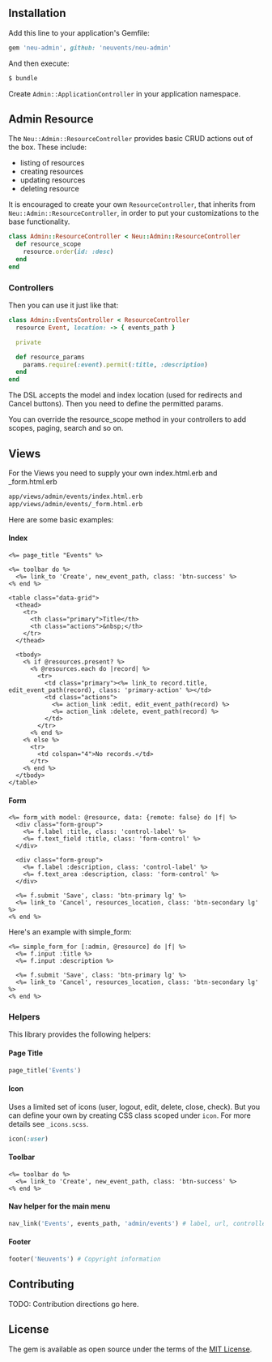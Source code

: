 ## Installation
Add this line to your application's Gemfile:

```ruby
gem 'neu-admin', github: 'neuvents/neu-admin'
```

And then execute:
```bash
$ bundle
```

Create `Admin::ApplicationController` in your application namespace.

## Admin Resource

The `Neu::Admin::ResourceController` provides basic CRUD actions out of the box. These include:

- listing of resources
- creating resources
- updating resources
- deleting resource

It is encouraged to create your own `ResourceController`, that inherits from `Neu::Admin::ResourceController`, in order to put your customizations to the base functionality.

```ruby
class Admin::ResourceController < Neu::Admin::ResourceController
  def resource_scope
    resource.order(id: :desc)
  end
end
```

### Controllers

Then you can use it just like that:

```ruby
class Admin::EventsController < ResourceController
  resource Event, location: -> { events_path }

  private

  def resource_params
    params.require(:event).permit(:title, :description)
  end
end
```

The DSL accepts the model and index location (used for redirects and Cancel buttons). Then you need to define the permitted params.

You can override the resource_scope method in your controllers to add scopes, paging, search and so on.

## Views

For the Views you need to supply your own index.html.erb and _form.html.erb

```bash
app/views/admin/events/index.html.erb
app/views/admin/events/_form.html.erb
```

Here are some basic examples:

#### Index

```erb
<%= page_title "Events" %>

<%= toolbar do %>
  <%= link_to 'Create', new_event_path, class: 'btn-success' %>
<% end %>

<table class="data-grid">
  <thead>
    <tr>
      <th class="primary">Title</th>
      <th class="actions">&nbsp;</th>
    </tr>
  </thead>

  <tbody>
    <% if @resources.present? %>
      <% @resources.each do |record| %>
        <tr>
          <td class="primary"><%= link_to record.title, edit_event_path(record), class: 'primary-action' %></td>
          <td class="actions">
            <%= action_link :edit, edit_event_path(record) %>
            <%= action_link :delete, event_path(record) %>
          </td>
        </tr>
      <% end %>
    <% else %>
      <tr>
        <td colspan="4">No records.</td>
      </tr>
    <% end %>
  </tbody>
</table>
```

#### Form

```erb
<%= form_with model: @resource, data: {remote: false} do |f| %>
  <div class="form-group">
    <%= f.label :title, class: 'control-label' %>
    <%= f.text_field :title, class: 'form-control' %>
  </div>

  <div class="form-group">
    <%= f.label :description, class: 'control-label' %>
    <%= f.text_area :description, class: 'form-control' %>
  </div>

  <%= f.submit 'Save', class: 'btn-primary lg' %>
  <%= link_to 'Cancel', resources_location, class: 'btn-secondary lg' %>
<% end %>
```

Here's an example with simple_form:

```erb
<%= simple_form_for [:admin, @resource] do |f| %>
  <%= f.input :title %>
  <%= f.input :description %>

  <%= f.submit 'Save', class: 'btn-primary lg' %>
  <%= link_to 'Cancel', resources_location, class: 'btn-secondary lg' %>
<% end %>
```

### Helpers

This library provides the following helpers:

#### Page Title

```ruby
page_title('Events')
```

#### Icon

Uses a limited set of icons (user, logout, edit, delete, close, check). But you can define your own by creating CSS class scoped under `icon`. For more details see `_icons.scss`.

```ruby
icon(:user)
```

#### Toolbar

```erb
<%= toolbar do %>
  <%= link_to 'Create', new_event_path, class: 'btn-success' %>
<% end %>
```

#### Nav helper for the main menu

```ruby
nav_link('Events', events_path, 'admin/events') # label, url, controller name
```

#### Footer

```ruby
footer('Neuvents') # Copyright information
```

## Contributing
TODO: Contribution directions go here.

## License
The gem is available as open source under the terms of the [MIT License](http://opensource.org/licenses/MIT).
